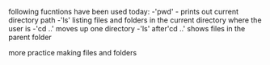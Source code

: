 
following fucntions have been used today:
-'pwd' - prints out current directory path
-'ls' listing files and folders in the current directory where the user is
-'cd ..' moves up one directory
-'ls' after'cd ..' shows files in the parent folder

more practice making files and folders

